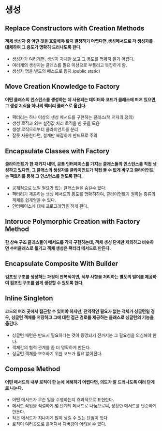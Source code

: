 # 생성

## Replace Constructors with Creation Methods
#### 객체 생성자 중 어떤 것을 호출해야 할지 결정하기 어렵다면,생성메서드로 각 생성자를 대체하여 그 용도가 명확히 드러나도록 한다.

- 생성자가 여러개면, 생성자 자체만 보고 그 용도를 명확히 알기 어렵다.
- 여러개의 생성자는 클래스를 필요 이상으로 부풀리고 복잡하게 함.
- 생성자 명을 별도의 메소드로 뽑자.(public static)

## Move Creation Knowledge to Factory
#### 어떤 클래스의 인스턴스를 생성하는 데 사용되는 데이터와 코드가 클래스에 퍼져 있으면, 그 생성 지식을 하나의 팩터리 클래스로 옮긴다.
- 팩터리는 하나 이상의 생성 메서드를 구현하는 클래스(책 저자의 정의)
- 생성 로직과 외부 설정값 처리 로직을 한 곳을 모음
- 생성 로직으로부터 클라이언트를 분리
- 잘못 사용한다면, 설계만 복잡하게 만드므로 주의

## Encapsulate Classes with Factory
#### 클라이언트가 한 패키지 내의, 공통 인터페이스를 가지는 클래스들의 인스턴스를 직접 생성하고 있다면, 그 클래스의 생성자를 클라이언트가 직접 볼 수 없게 바꾸고 클라이언트는 팩토리를 통해 그 인스턴스를 얻도록 한다.
- 공개적으로 보일 필요가 없는 클래스들을 숨길수 있다.
- 팩터리가 제공하는 생성 메서드의 용도를 명확히하여, 클라이언트가 원하는 종류의 객체를 쉽게얻을 수 있다.
- 인터페이스에 대해 프로그래밍을 하게 된다.

## Intoruce Polymorphic Creation with Factory Method
#### 한 상속 구조 클래스들이 메서드를 각자 구현하는데, 객체 생성 단계만 제외하고 비슷하면 수퍼클래스로 옮기고 객체 생성은 팩터리 메서드로 만든다.

## Encapsulate Composite With Builder
#### 컴포짓 구조를 생성하는 과정이 반복적이면, 세부 사항을 처리하는 별도의 빌더를 제공하여 컴포짓 구조를 쉽게 생성할 수 있도록 한다.

## Inline Singleton
#### 코드의 여러 곳에서 접근할 수 있어야 하지만, 전역적인 필요가 없는 객체가 싱글턴일 경우, 싱글턴 객체를 저장하고 그에 대한 접근 경로를 제공하는 클래스로 싱글턴의 기능을 옮긴다.
- 싱글턴 패턴은 반드시 필요하다는 것이 증명되기 전까지는 그 필요성을 의심해야 한다.
- 객체간의 협력 관계를 좀 더 명확하게 만든다.
- 싱글턴 객체를 보호하기 위한 코드가 필요 없어진다.

## Compose Method
#### 어떤 메서드의 내부 로직이 한 눈에 애해하기 어렵다면, 의도가 잘 드러나도록 여러 단계로 나눈다.
- 어떤 메서드가 무슨 일을 수행하는지 효과적으로 표현한다.
- 메서드 작업을 적절하게 몇 단계의 메서드로 나눔으로써, 장황한 메서드를 단순하게 만든다.
- 작은 메서드가 지나치게 많이 생길 수 있는 단점이 잇다.
- 로직이 여러곳으로 흩어져서 디버깅이 어려울 수 있다.